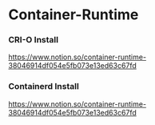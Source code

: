 # Container-Runtime
### CRI-O Install
https://www.notion.so/container-runtime-38046914df054e5fb073e13ed63c67fd

### Containerd Install
https://www.notion.so/container-runtime-38046914df054e5fb073e13ed63c67fd
